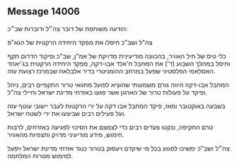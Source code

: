 ## Message 14006

הודעה משותפת של דובר צה״ל ודוברות שב״כ:

צה"ל ושב"כ חיסלו את מפקד היחידה הרקטית של הגא"פ

כלי טיס של חיל האוויר, בהכוונה מודיעינית מדויקת של אמ"ן, שב"כ ופיקוד הדרום תקף וחיסל במהלך השבוע (ד') את המחבל ח'אלד אבו-דקה, מפקד היחידה הרקטית בג'יאהד האסלאמי הפלסטיני שפעל במרחב ההומניטרי בדיר אלבלאח שבמרכז רצועת עזה.

המחבל אבו-דקה היווה גורם משמעותי שהוציא לפועל מתוואי טרור התקפיים רבים, ניהל ופיקד על פעולות טרור של הארגון אשר פגעו באזרחי מדינת ישראל וחיילי צה"ל.

בשבעה באוקטובר ומאז, פיקד המחבל אבו דקה על ירי הרקטות לעבר יישובי עוטף עזה ועל פעילים רבים שביצעו את ירי לשטח ישראל. 

טרם התקיפה, ננקטו צעדים רבים כדי לצמצם את הסיכוי לפגיעה באזרחים, לרבות חימוש, מידע מודיעיני מדויק ותצפיות מהאוויר.

צה״ל ושב"כ ימשיכו לפגוע בכל מי שיקדם ויעסוק בטרור כנגד אזרחי מדינת ישראל ויפעל למימוש מטרות המלחמה.

